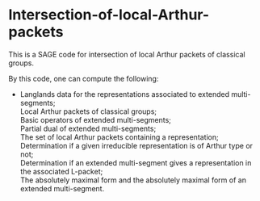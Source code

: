 # Intersection-of-local-Arthur-packets
This is a SAGE code for intersection of local Arthur packets of classical groups.

By this code, one can compute the following:

* Langlands data for the representations associated to extended multi-segments;<br>
Local Arthur packets of classical groups;<br>
Basic operators of extended multi-segments;<br>
Partial dual of extended multi-segments;<br>
The set of local Arthur packets containing a representation; <br>
Determination if a given irreducible representation is of Arthur type or not;<br>
Determination if an extended multi-segment gives a representation in the associated L-packet;<br>
The absolutely maximal form and the absolutely maximal form of an extended multi-segment.
